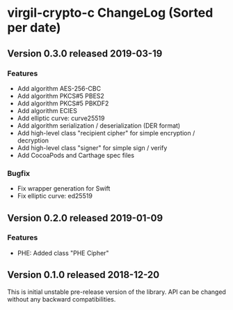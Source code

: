 # virgil-crypto-c ChangeLog (Sorted per date)


## Version 0.3.0 released 2019-03-19

### Features

- Add algorithm AES-256-CBC
- Add algorithm PKCS#5 PBES2
- Add algorithm PKCS#5 PBKDF2
- Add algorithm ECIES
- Add elliptic curve: curve25519
- Add algorithm serialization / deserialization (DER format)
- Add high-level class "recipient cipher" for simple encryption / decryption
- Add high-level class "signer" for simple sign / verify
- Add CocoaPods and Carthage spec files

### Bugfix

- Fix wrapper generation for Swift
- Fix elliptic curve: ed25519


## Version 0.2.0 released 2019-01-09

### Features

- PHE: Added class "PHE Cipher"


## Version 0.1.0 released 2018-12-20

This is initial unstable pre-release version of the library.
API can be changed without any backward compatibilities.
